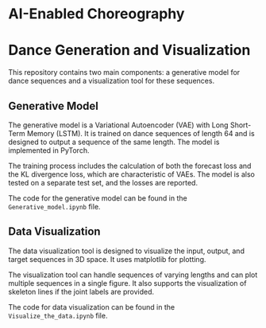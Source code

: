 # AI-Enabled Choreography

# Dance Generation and Visualization

This repository contains two main components: a generative model for dance sequences and a visualization tool for these sequences.

## Generative Model

The generative model is a Variational Autoencoder (VAE) with Long Short-Term Memory (LSTM). It is trained on dance sequences of length 64 and is designed to output a sequence of the same length. The model is implemented in PyTorch.

The training process includes the calculation of both the forecast loss and the KL divergence loss, which are characteristic of VAEs. The model is also tested on a separate test set, and the losses are reported.

The code for the generative model can be found in the `Generative_model.ipynb` file.

## Data Visualization

The data visualization tool is designed to visualize the input, output, and target sequences in 3D space. It uses matplotlib for plotting.

The visualization tool can handle sequences of varying lengths and can plot multiple sequences in a single figure. It also supports the visualization of skeleton lines if the joint labels are provided.

The code for data visualization can be found in the `Visualize_the_data.ipynb` file.
